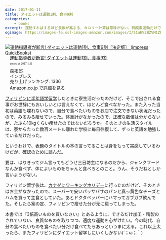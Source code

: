 ```yaml
---
date: 2017-01-11
title: ダイエットは運動1割、食事9割
categories: 
    - books
excerpt: 運動すればするほど食欲が高まる、カロリー計算は意味がない、有酸素運動だけでは痩せられない、フィットネスクラブで、かえって太る!?
ogimage: https://images-fe.ssl-images-amazon.com/images/I/51oE%2BZVM1ZL.jpg
---
```


<div class="azlink-box"><div class="azlink-image" style="float:left"><a href="http://www.amazon.co.jp/exec/obidos/ASIN/B00LVU59CC/warikiru-22/ref=nosim/" name="azlinklink" target="_blank"><img src="https://images-fe.ssl-images-amazon.com/images/I/51oE%2BZVM1ZL._SL160_.jpg" alt="運動指導者が断言! ダイエットは運動1割、食事9割［決定版］ (impress QuickBooks)" style="border:none" /></a></div><div class="azlink-info" style="float:left;margin-left:15px;line-height:120%"><div class="azlink-name" style="margin-bottom:10px;line-height:120%"><a href="http://www.amazon.co.jp/exec/obidos/ASIN/B00LVU59CC/warikiru-22/ref=nosim/" name="azlinklink" target="_blank">運動指導者が断言! ダイエットは運動1割、食事9割</a><div class="azlink-powered-date" style="font-size:7pt;margin-top:5px;font-family:verdana;line-height:120%">posted at 2017.1.11</div></div><div class="azlink-detail">森拓郎<br />インプレス<br />売り上げランキング: 1336<br /></div><div class="azlink-link" style="margin-top:5px"><a href="http://www.amazon.co.jp/exec/obidos/ASIN/B00LVU59CC/warikiru-22/ref=nosim/" target="_blank">Amazon.co.jp で詳細を見る</a></div></div><div class="azlink-footer" style="clear:left"></div></div>

[フィリピンに半年語学留学](/mol/log/p32k/)したときに寮生活だったのだけど、そこで出される食事がお世辞にもおいしいとは言えなくて、ほとんど食べなかった。また入った当初は英語も喋れないので、自分で食べたいものをお店で注文できない状況だったので、みるみる痩せていった。体重計がなかったので、正確な数値は分からないが、たぶん10kgくらい痩せたのではないだろうか。そのときの生活スタイルは、寮からたった数百メートル離れた学校に毎日往復して、ずっと英語を勉強しているだけだった。

というわけで、表題のタイトルの本の言ってることは身をもって実感しているわけだが、確認のために読んだ。

要は、はりきってジム言ってもどうせ三日坊主になるのだから、ジャンクフードなんか食べず、体によいものをちゃんと食べろとのこと。うん、そうだねとしか言いようがない。

フィリピン留学後は、[カナダにワーキングホリデー](/mol/log/c32k/)に行ったのだけど、そのときはお金がなかったので、スーパーで安いパッサパサのパンと真っ黄色なチーズとハムを買って主食としていた。あとドクタペッパーにハマってガブガブ飲んでた。そしたら案の定、フィリピンで痩せた分が元に戻ってしまった。

本書では『3倍高いものを買いなさい』とあるように、できるだけ加工・精製のされていない、良質なものを取りつつ、適度な運動を心がけたい。今の時代、自分の食べたいものを食べたい分だけ食べてたらあっというまに太る。これ以上太ったら、またフィリピンにダイエット留学しにいくしかない(´；ω；｀)

